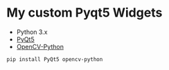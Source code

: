 # My custom Pyqt5 Widgets
- Python 3.x
- [PyQt5](https://pypi.org/project/PyQt5/)
- [OpenCV-Python](https://pypi.org/project/opencv-python/)

```bash
pip install PyQt5 opencv-python
